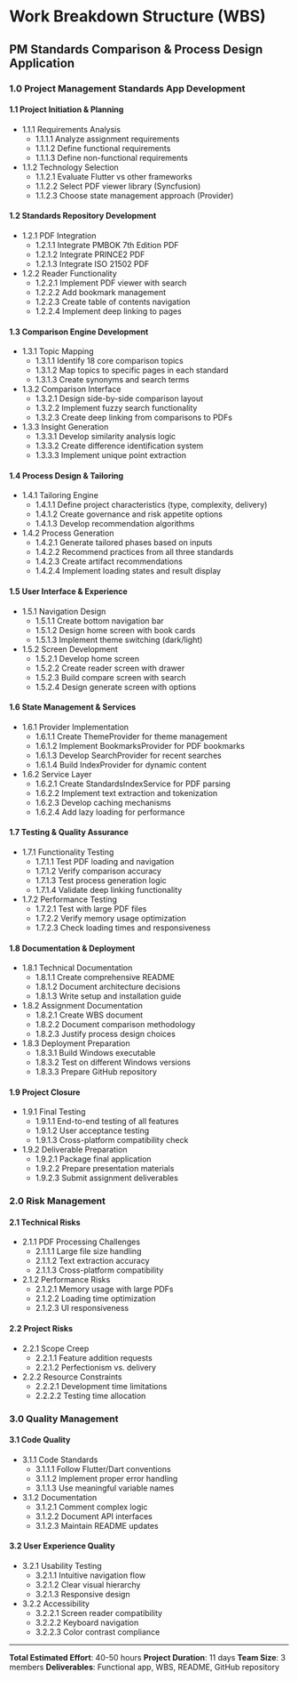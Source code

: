 # Work Breakdown Structure (WBS)
## PM Standards Comparison & Process Design Application

### 1.0 Project Management Standards App Development

#### 1.1 Project Initiation & Planning
- 1.1.1 Requirements Analysis
  - 1.1.1.1 Analyze assignment requirements
  - 1.1.1.2 Define functional requirements
  - 1.1.1.3 Define non-functional requirements
- 1.1.2 Technology Selection
  - 1.1.2.1 Evaluate Flutter vs other frameworks
  - 1.1.2.2 Select PDF viewer library (Syncfusion)
  - 1.1.2.3 Choose state management approach (Provider)

#### 1.2 Standards Repository Development
- 1.2.1 PDF Integration
  - 1.2.1.1 Integrate PMBOK 7th Edition PDF
  - 1.2.1.2 Integrate PRINCE2 PDF
  - 1.2.1.3 Integrate ISO 21502 PDF
- 1.2.2 Reader Functionality
  - 1.2.2.1 Implement PDF viewer with search
  - 1.2.2.2 Add bookmark management
  - 1.2.2.3 Create table of contents navigation
  - 1.2.2.4 Implement deep linking to pages

#### 1.3 Comparison Engine Development
- 1.3.1 Topic Mapping
  - 1.3.1.1 Identify 18 core comparison topics
  - 1.3.1.2 Map topics to specific pages in each standard
  - 1.3.1.3 Create synonyms and search terms
- 1.3.2 Comparison Interface
  - 1.3.2.1 Design side-by-side comparison layout
  - 1.3.2.2 Implement fuzzy search functionality
  - 1.3.2.3 Create deep linking from comparisons to PDFs
- 1.3.3 Insight Generation
  - 1.3.3.1 Develop similarity analysis logic
  - 1.3.3.2 Create difference identification system
  - 1.3.3.3 Implement unique point extraction

#### 1.4 Process Design & Tailoring
- 1.4.1 Tailoring Engine
  - 1.4.1.1 Define project characteristics (type, complexity, delivery)
  - 1.4.1.2 Create governance and risk appetite options
  - 1.4.1.3 Develop recommendation algorithms
- 1.4.2 Process Generation
  - 1.4.2.1 Generate tailored phases based on inputs
  - 1.4.2.2 Recommend practices from all three standards
  - 1.4.2.3 Create artifact recommendations
  - 1.4.2.4 Implement loading states and result display

#### 1.5 User Interface & Experience
- 1.5.1 Navigation Design
  - 1.5.1.1 Create bottom navigation bar
  - 1.5.1.2 Design home screen with book cards
  - 1.5.1.3 Implement theme switching (dark/light)
- 1.5.2 Screen Development
  - 1.5.2.1 Develop home screen
  - 1.5.2.2 Create reader screen with drawer
  - 1.5.2.3 Build compare screen with search
  - 1.5.2.4 Design generate screen with options

#### 1.6 State Management & Services
- 1.6.1 Provider Implementation
  - 1.6.1.1 Create ThemeProvider for theme management
  - 1.6.1.2 Implement BookmarksProvider for PDF bookmarks
  - 1.6.1.3 Develop SearchProvider for recent searches
  - 1.6.1.4 Build IndexProvider for dynamic content
- 1.6.2 Service Layer
  - 1.6.2.1 Create StandardsIndexService for PDF parsing
  - 1.6.2.2 Implement text extraction and tokenization
  - 1.6.2.3 Develop caching mechanisms
  - 1.6.2.4 Add lazy loading for performance

#### 1.7 Testing & Quality Assurance
- 1.7.1 Functionality Testing
  - 1.7.1.1 Test PDF loading and navigation
  - 1.7.1.2 Verify comparison accuracy
  - 1.7.1.3 Test process generation logic
  - 1.7.1.4 Validate deep linking functionality
- 1.7.2 Performance Testing
  - 1.7.2.1 Test with large PDF files
  - 1.7.2.2 Verify memory usage optimization
  - 1.7.2.3 Check loading times and responsiveness

#### 1.8 Documentation & Deployment
- 1.8.1 Technical Documentation
  - 1.8.1.1 Create comprehensive README
  - 1.8.1.2 Document architecture decisions
  - 1.8.1.3 Write setup and installation guide
- 1.8.2 Assignment Documentation
  - 1.8.2.1 Create WBS document
  - 1.8.2.2 Document comparison methodology
  - 1.8.2.3 Justify process design choices
- 1.8.3 Deployment Preparation
  - 1.8.3.1 Build Windows executable
  - 1.8.3.2 Test on different Windows versions
  - 1.8.3.3 Prepare GitHub repository

#### 1.9 Project Closure
- 1.9.1 Final Testing
  - 1.9.1.1 End-to-end testing of all features
  - 1.9.1.2 User acceptance testing
  - 1.9.1.3 Cross-platform compatibility check
- 1.9.2 Deliverable Preparation
  - 1.9.2.1 Package final application
  - 1.9.2.2 Prepare presentation materials
  - 1.9.2.3 Submit assignment deliverables

### 2.0 Risk Management

#### 2.1 Technical Risks
- 2.1.1 PDF Processing Challenges
  - 2.1.1.1 Large file size handling
  - 2.1.1.2 Text extraction accuracy
  - 2.1.1.3 Cross-platform compatibility
- 2.1.2 Performance Risks
  - 2.1.2.1 Memory usage with large PDFs
  - 2.1.2.2 Loading time optimization
  - 2.1.2.3 UI responsiveness

#### 2.2 Project Risks
- 2.2.1 Scope Creep
  - 2.2.1.1 Feature addition requests
  - 2.2.1.2 Perfectionism vs. delivery
- 2.2.2 Resource Constraints
  - 2.2.2.1 Development time limitations
  - 2.2.2.2 Testing time allocation

### 3.0 Quality Management

#### 3.1 Code Quality
- 3.1.1 Code Standards
  - 3.1.1.1 Follow Flutter/Dart conventions
  - 3.1.1.2 Implement proper error handling
  - 3.1.1.3 Use meaningful variable names
- 3.1.2 Documentation
  - 3.1.2.1 Comment complex logic
  - 3.1.2.2 Document API interfaces
  - 3.1.2.3 Maintain README updates

#### 3.2 User Experience Quality
- 3.2.1 Usability Testing
  - 3.2.1.1 Intuitive navigation flow
  - 3.2.1.2 Clear visual hierarchy
  - 3.2.1.3 Responsive design
- 3.2.2 Accessibility
  - 3.2.2.1 Screen reader compatibility
  - 3.2.2.2 Keyboard navigation
  - 3.2.2.3 Color contrast compliance

---

**Total Estimated Effort**: 40-50 hours
**Project Duration**: 11 days
**Team Size**: 3 members
**Deliverables**: Functional app, WBS, README, GitHub repository
